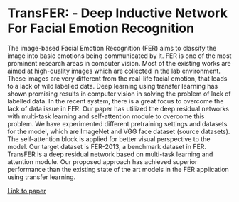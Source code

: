 # TransFER: - Deep Inductive Network For Facial Emotion Recognition 


The image-based Facial Emotion Recognition (FER) aims to classify the image into basic emotions being communicated by it. FER is one of the most prominent research areas in computer vision. Most of the existing works are aimed at high-quality images which are collected in the lab environment. These images are very different from the real-life facial emotion, that leads to a lack of wild labelled data. Deep learning using transfer learning has shown promising results in computer vision in solving the problem of lack of labelled data. In the recent system, there is a great focus to overcome the lack of data issue in FER. Our paper has utilized the deep residual networks with multi-task learning and self-attention module to overcome this problem. We have experimented different pretraining settings and datasets for the model, which are ImageNet and VGG face dataset (source datasets). The self-attention block is applied for better visual perspective to the model. Our target dataset is FER-2013, a benchmark dataset in FER. TransFER is a deep residual
network based on multi-task learning and attention module. Our proposed approach  has achieved superior performance than the existing state of the art models in the FER application using transfer learning.  

[Link to paper](https://scholar.google.ca/citations?view_op=view_citation&hl=en&user=yYs2d9EAAAAJ&authuser=1&citation_for_view=yYs2d9EAAAAJ:2osOgNQ5qMEC)
